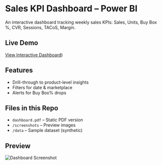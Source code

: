 # Sales KPI Dashboard – Power BI

An interactive dashboard tracking weekly sales KPIs: Sales, Units, Buy Box %, CVR, Sessions, TACoS, Margin.

## Live Demo
[View Interactive Dashboard](https://app.powerbi.com/view?r=eyJrIjoiZjliMGE0NWMtYjMzMi00OTNmLWIwNzYtNGQ3ZWQ2M2YyMWRkIiwidCI6ImZlZTNiOTE2LTAxYzEtNDk4Ny1hNjQ2LWUxOTM0MzJiOWVhYSIsImMiOjl9&pageName=91a4f559eaa1911813a8))

## Features
- Drill-through to product-level insights
- Filters for date & marketplace
- Alerts for Buy Box% drops

## Files in this Repo
- `dashboard.pdf` – Static PDF version
- `/screenshots` – Preview images
- `/data` – Sample dataset (synthetic)

## Preview
![Dashboard Screenshot](screenshots/page1.png)
